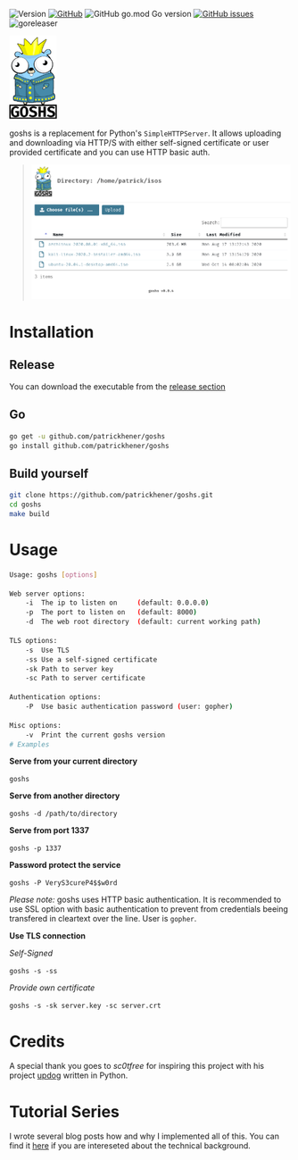 ![Version](https://img.shields.io/badge/Version-v0.0.5-green) [![GitHub](https://img.shields.io/github/license/patrickhener/goshs)](https://github.com/patrickhener/goshs/blob/master/LICENSE) ![GitHub go.mod Go version](https://img.shields.io/github/go-mod/go-version/patrickhener/goshs) [![GitHub issues](https://img.shields.io/github/issues-raw/patrickhener/goshs)](https://github.com/patrickhener/goshs/issues) ![goreleaser](https://github.com/patrickhener/goshs/workflows/goreleaser/badge.svg)

<img src="https://github.com/patrickhener/image-cdn/blob/main/goshs-logo-github.png" alt="goshs-logo" width="85">

goshs is a replacement for Python's `SimpleHTTPServer`. It allows uploading and downloading via HTTP/S with either self-signed certificate or user provided certificate and you can use HTTP basic auth.

> <kbd><img src="https://github.com/patrickhener/image-cdn/blob/main/goshs-screenshot.png" alt="goshs-screenshot"></kbd>

# Installation

## Release
You can download the executable from the [release section](https://github.com/patrickhener/goshs/releases)

## Go

```bash
go get -u github.com/patrickhener/goshs
go install github.com/patrickhener/goshs
```

## Build yourself

```bash
git clone https://github.com/patrickhener/goshs.git
cd goshs
make build
```

# Usage

```bash
Usage: goshs [options]

Web server options:
	-i	The ip to listen on		(default: 0.0.0.0)
	-p	The port to listen on	(default: 8000)
	-d	The web root directory	(default: current working path)

TLS options:
	-s	Use TLS
	-ss	Use a self-signed certificate
	-sk	Path to server key
	-sc	Path to server certificate

Authentication options:
	-P	Use basic authentication password (user: gopher)

Misc options:
	-v	Print the current goshs version
# Examples
```

**Serve from your current directory**

`goshs`

**Serve from another directory**

`goshs -d /path/to/directory`

**Serve from port 1337**

`goshs -p 1337`

**Password protect the service**

`goshs -P VeryS3cureP4$$w0rd`

*Please note:* goshs uses HTTP basic authentication. It is recommended to use SSL option with basic authentication to prevent from credentials beeing transfered in cleartext over the line. User is `gopher`.

**Use TLS connection**

*Self-Signed*

`goshs -s -ss`

*Provide own certificate*

`goshs -s -sk server.key -sc server.crt`

# Credits

A special thank you goes to *sc0tfree* for inspiring this project with his project [updog](https://github.com/sc0tfree/updog) written in Python.

# Tutorial Series

I wrote several blog posts how and why I implemented all of this. You can find it [here](https://hesec.de/tags/goshs/) if you are intereseted about the technical background.
